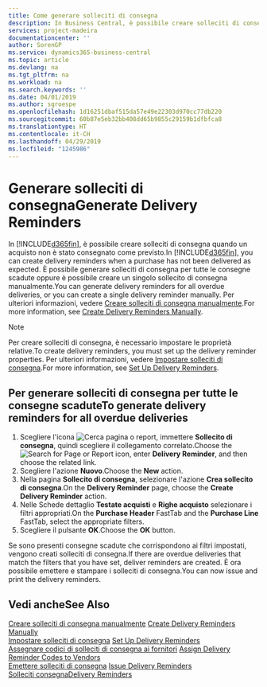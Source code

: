 ```yaml
---
title: Come generare solleciti di consegna
description: In Business Central, è possibile creare solleciti di consegna quando un acquisto non è stato consegnato come previsto. È possibile generare solleciti di consegna per tutte le consegne scadute oppure è possibile creare un singolo sollecito di consegna manualmente.
services: project-madeira
documentationcenter: ''
author: SorenGP
ms.service: dynamics365-business-central
ms.topic: article
ms.devlang: na
ms.tgt_pltfrm: na
ms.workload: na
ms.search.keywords: ''
ms.date: 04/01/2019
ms.author: sgroespe
ms.openlocfilehash: 1d16251dbaf515da57e49e22303d970cc77db220
ms.sourcegitcommit: 60b87e5eb32bb408dd65b9855c29159b1dfbfca8
ms.translationtype: HT
ms.contentlocale: it-CH
ms.lasthandoff: 04/29/2019
ms.locfileid: "1245986"
---
```

# <a name="generate-delivery-reminders"></a><span data-ttu-id="20ca4-104">Generare solleciti di consegna</span><span class="sxs-lookup"><span data-stu-id="20ca4-104">Generate Delivery Reminders</span></span>
<span data-ttu-id="20ca4-105">In [!INCLUDE[d365fin](../../includes/d365fin_md.md)], è possibile creare solleciti di consegna quando un acquisto non è stato consegnato come previsto.</span><span class="sxs-lookup"><span data-stu-id="20ca4-105">In [!INCLUDE[d365fin](../../includes/d365fin_md.md)], you can create delivery reminders when a purchase has not been delivered as expected.</span></span> <span data-ttu-id="20ca4-106">È possibile generare solleciti di consegna per tutte le consegne scadute oppure è possibile creare un singolo sollecito di consegna manualmente.</span><span class="sxs-lookup"><span data-stu-id="20ca4-106">You can generate delivery reminders for all overdue deliveries, or you can create a single delivery reminder manually.</span></span> <span data-ttu-id="20ca4-107">Per ulteriori informazioni, vedere [Creare solleciti di consegna manualmente](how-to-create-delivery-reminders-manually.md).</span><span class="sxs-lookup"><span data-stu-id="20ca4-107">For more information, see [Create Delivery Reminders Manually](how-to-create-delivery-reminders-manually.md).</span></span>  

> [!NOTE]  
>  <span data-ttu-id="20ca4-108">Per creare solleciti di consegna, è necessario impostare le proprietà relative.</span><span class="sxs-lookup"><span data-stu-id="20ca4-108">To create delivery reminders, you must set up the delivery reminder properties.</span></span> <span data-ttu-id="20ca4-109">Per ulteriori informazioni, vedere [Impostare solleciti di consegna](how-to-set-up-delivery-reminders.md).</span><span class="sxs-lookup"><span data-stu-id="20ca4-109">For more information, see [Set Up Delivery Reminders](how-to-set-up-delivery-reminders.md).</span></span>  

## <a name="to-generate-delivery-reminders-for-all-overdue-deliveries"></a><span data-ttu-id="20ca4-110">Per generare solleciti di consegna per tutte le consegne scadute</span><span class="sxs-lookup"><span data-stu-id="20ca4-110">To generate delivery reminders for all overdue deliveries</span></span>  

1.  <span data-ttu-id="20ca4-111">Scegliere l'icona ![Cerca pagina o report](../../media/ui-search/search_small.png "icona Cerca pagina o report"), immettere **Sollecito di consegna**, quindi scegliere il collegamento correlato.</span><span class="sxs-lookup"><span data-stu-id="20ca4-111">Choose the ![Search for Page or Report](../../media/ui-search/search_small.png "Search for Page or Report icon") icon, enter **Delivery Reminder**, and then choose the related link.</span></span>  
2.  <span data-ttu-id="20ca4-112">Scegliere l'azione **Nuovo**.</span><span class="sxs-lookup"><span data-stu-id="20ca4-112">Choose the **New** action.</span></span>  
3.  <span data-ttu-id="20ca4-113">Nella pagina **Sollecito di consegna**, selezionare l'azione **Crea sollecito di consegna**.</span><span class="sxs-lookup"><span data-stu-id="20ca4-113">On the **Delivery Reminder** page, choose the **Create Delivery Reminder** action.</span></span>  
4.  <span data-ttu-id="20ca4-114">Nelle Schede dettaglio **Testate acquisti** e **Righe acquisto** selezionare i filtri appropriati.</span><span class="sxs-lookup"><span data-stu-id="20ca4-114">On the **Purchase Header** FastTab and the **Purchase Line** FastTab, select the appropriate filters.</span></span>  
5.  <span data-ttu-id="20ca4-115">Scegliere il pulsante **OK**.</span><span class="sxs-lookup"><span data-stu-id="20ca4-115">Choose the **OK** button.</span></span>  

<span data-ttu-id="20ca4-116">Se sono presenti consegne scadute che corrispondono ai filtri impostati, vengono creati solleciti di consegna.</span><span class="sxs-lookup"><span data-stu-id="20ca4-116">If there are overdue deliveries that match the filters that you have set, deliver reminders are created.</span></span> <span data-ttu-id="20ca4-117">È ora possibile emettere e stampare i solleciti di consegna.</span><span class="sxs-lookup"><span data-stu-id="20ca4-117">You can now issue and print the delivery reminders.</span></span>  

## <a name="see-also"></a><span data-ttu-id="20ca4-118">Vedi anche</span><span class="sxs-lookup"><span data-stu-id="20ca4-118">See Also</span></span>  
 <span data-ttu-id="20ca4-119">[Creare solleciti di consegna manualmente](how-to-create-delivery-reminders-manually.md) </span><span class="sxs-lookup"><span data-stu-id="20ca4-119">[Create Delivery Reminders Manually](how-to-create-delivery-reminders-manually.md) </span></span>  
 <span data-ttu-id="20ca4-120">[Impostare solleciti di consegna](how-to-set-up-delivery-reminders.md) </span><span class="sxs-lookup"><span data-stu-id="20ca4-120">[Set Up Delivery Reminders](how-to-set-up-delivery-reminders.md) </span></span>  
 <span data-ttu-id="20ca4-121">[Assegnare codici di solleciti di consegna ai fornitori](how-to-assign-delivery-reminder-codes-to-vendors.md) </span><span class="sxs-lookup"><span data-stu-id="20ca4-121">[Assign Delivery Reminder Codes to Vendors](how-to-assign-delivery-reminder-codes-to-vendors.md) </span></span>  
 <span data-ttu-id="20ca4-122">[Emettere solleciti di consegna](how-to-issue-delivery-reminders.md) </span><span class="sxs-lookup"><span data-stu-id="20ca4-122">[Issue Delivery Reminders](how-to-issue-delivery-reminders.md) </span></span>  
 [<span data-ttu-id="20ca4-123">Solleciti consegna</span><span class="sxs-lookup"><span data-stu-id="20ca4-123">Delivery Reminders</span></span>](delivery-reminders.md)
